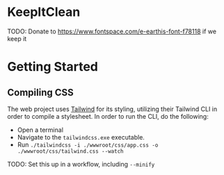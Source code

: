 # KeepItClean

TODO: Donate to https://www.fontspace.com/e-earthis-font-f78118 if we keep it

# Getting Started

## Compiling CSS

The web project uses [Tailwind](https://tailwindcss.com/docs/installation) for its styling, utilizing their Tailwind CLI in order to compile a stylesheet. In order to run the CLI, do the following:

- Open a terminal
- Navigate to the `tailwindcss.exe` executable.
- Run `./tailwindcss -i ./wwwroot/css/app.css -o ./wwwroot/css/tailwind.css --watch`

TODO: Set this up in a workflow, including `--minify`